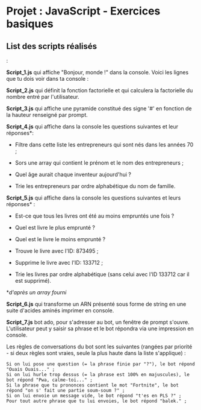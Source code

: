 # Projet : JavaScript - Exercices basiques

## List des scripts réalisés

 :

**Script_1.js** qui affiche "Bonjour, monde !" dans la console. Voici les lignes que tu dois voir dans ta console :

**Script_2.js** qui définit la fonction factorielle et qui calculera la factorielle du nombre entré par l'utilisateur. 

**Script_3.js** qui affiche une pyramide constitué des signe '#' en fonction de la hauteur renseigné par prompt.

**Script_4.js** qui affiche dans la console les questions suivantes et leur réponses*:
    

 - Filtre dans cette liste les entrepreneurs qui sont nés dans les
   années 70 ;

   

 - Sors une array qui contient le prénom et le nom des entrepreneurs ;

   

 - Quel âge aurait chaque inventeur aujourd'hui ?
 - Trie les entrepreneurs par ordre alphabétique du nom de famille.

**Script_5.js** qui affiche dans la console les questions suivantes et leurs réponses* :

 - Est-ce que tous les livres ont été au moins empruntés une fois ?

 - Quel est livre le plus emprunté ?

 - Quel est le livre le moins emprunté ?

 - Trouve le livre avec l'ID: 873495 ;

 - Supprime le livre avec l'ID: 133712 ;

 - Trie les livres par ordre alphabétique (sans celui avec l'ID 133712
   car il est supprimé).

**d'après un array fourni*

**Script_6.js** qui transforme un ARN présenté sous forme de string  en une suite d'acides aminés  imprimer en console.

**Script_7.js** bot ado, pour s'adresser au bot, un fenêtre de prompt s'ouvre. L'utilisateur peut y saisir sa phrase et le bot répondra via une impression en console.

Les règles de conversations du bot sont les suivantes (rangées par priorité - si deux règles sont vraies, seule la plus haute dans la liste s'applique) :

    Si on lui pose une question (= la phrase finie par "?"), le bot répond "Ouais Ouais..." ;
    Si on lui hurle trop dessus (= la phrase est 100% en majuscules), le bot répond "Pwa, calme-toi..." ;
    Si la phrase que tu prononces contient le mot "Fortnite", le bot répond "on s' fait une partie soum-soum ?" ;
    Si on lui envoie un message vide, le bot répond "t'es en PLS ?" ;
    Pour tout autre phrase que tu lui envoies, le bot répond "balek." ;

